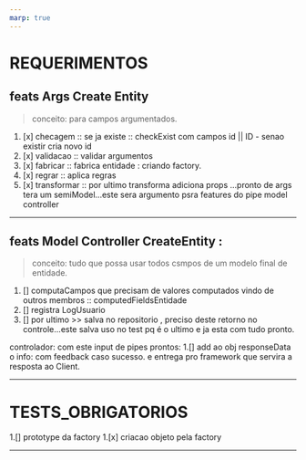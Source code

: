 ```yaml
---
marp: true
---
```

# REQUERIMENTOS

## feats Args Create Entity
> conceito: para campos argumentados.

1. [x] checagem ::  se ja existe :: checkExist com campos id || ID - senao existir cria novo id
1. [x] validacao :: validar argumentos
1. [x] fabricar :: fabrica entidade : criando factory.
1. [x] regrar :: aplica regras
1. [x] transformar :: por ultimo transforma adiciona props ...pronto de args tera um semiModel...este sera argumento psra features do pipe model controller


---

## feats Model Controller CreateEntity :

> conceito: tudo que possa usar todos csmpos de um modelo final de entidade.

1. [] computaCampos que precisam de valores computados vindo de outros membros :: computedFieldsEntidade
1. [] registra LogUsuario
1. [] por ultimo >> salva no repositorio , preciso deste retorno no controle...este salva uso no test pq é o ultimo e ja esta com tudo pronto.

controlador: com este input de pipes prontos:
1.[] add ao obj responseData o info: com feedback caso sucesso. e entrega pro framework que servira a resposta ao Client.

---

# TESTS_OBRIGATORIOS
1.[] prototype da factory
1.[x] criacao objeto pela factory

---


